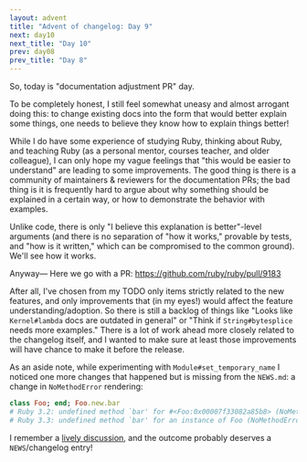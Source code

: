 ```yaml
---
layout: advent
title: "Advent of changelog: Day 9"
next: day10
next_title: "Day 10"
prev: day08
prev_title: "Day 8"
---
```


So, today is "documentation adjustment PR" day.

To be completely honest, I still feel somewhat uneasy and almost arrogant doing this: to change existing docs into the form that would better explain some things, one needs to believe they know how to explain things better!

While I do have some experience of studying Ruby, thinking about Ruby, and teaching Ruby (as a personal mentor, courses teacher, and older colleague), I can only hope my vague feelings that "this would be easier to understand" are leading to some improvements. The good thing is there is a community of maintainers & reviewers for the documentation PRs; the bad thing is it is frequently hard to argue about why something should be explained in a certain way, or how to demonstrate the behavior with examples.

Unlike code, there is only "I believe this explanation is better"-level arguments (and there is no separation of "how it works," provable by tests, and "how is it written," which can be compromised to the common ground). We'll see how it works.

Anyway— Here we go with a PR: https://github.com/ruby/ruby/pull/9183

After all, I've chosen from my TODO only items strictly related to the new features, and only improvements that (in my eyes!) would affect the feature understanding/adoption. So there is still a backlog of things like "Looks like `Kernel#lambda` docs are outdated in general" or "Think if `String#bytesplice` needs more examples." There is a lot of work ahead more closely related to the changelog itself, and I wanted to make sure at least those improvements will have chance to make it before the release.

As an aside note, while experimenting with `Module#set_temporary_name` I noticed one more changes that happened but is missing from the `NEWS.md`: a change in `NoMethodError` rendering:

```ruby
class Foo; end; Foo.new.bar
# Ruby 3.2: undefined method `bar' for #<Foo:0x00007f33082a85b8> (NoMethodError)
# Ruby 3.3: undefined method `bar' for an instance of Foo (NoMethodError)
```

I remember a [lively discussion](https://bugs.ruby-lang.org/issues/18285), and the outcome probably deserves a `NEWS`/changelog entry!
